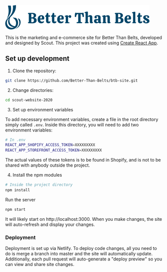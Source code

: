 ![Better Than Belts Logo](/src/images/logo.svg)

This is the marketing and e-commerce site for Better Than Belts, developed and designed by Scout.
This project was created using [Create React App](https://github.com/facebook/create-react-app).

## Set up development

1. Clone the repository:

```bash
git clone https://github.com/Better-Than-Belts/btb-site.git
```

2. Change directories:

```bash
cd scout-website-2020
```
3. Set up environment variables

To add necessary environment variables, create a file in the root directory simply called `.env`. Inside this directory, you will need to add two environment variables:

```sh
# In .env
REACT_APP_SHOPIFY_ACCESS_TOKEN=XXXXXXXXX
REACT_APP_STOREFRONT_ACCESS_TOKEN=XXXXXXXXX
```
The actual values of these tokens is to be found in Shopify, and is not to be shared with anybody outside the project.

4. Install the npm modules

```bash
# Inside the project directory
npm install
```

Run the server

```bash
npm start
```

It will likely start on http://localhost:3000. When you make changes, the site will auto-refresh and display your changes.


### Deployment

Deployment is set up via Netlify. To deploy code changes, all you need to do is merge a branch into master and the site will automatically update. Additionally, each pull request will auto-generate a "deploy preview" so you can view and share site changes.


